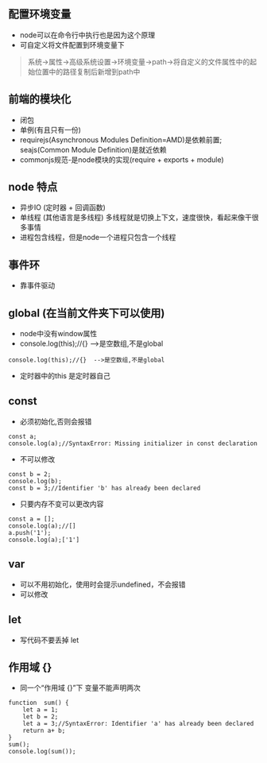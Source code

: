 ## 配置环境变量
- node可以在命令行中执行也是因为这个原理
- 可自定义将文件配置到环境变量下
> 系统->属性->高级系统设置->环境变量->path->将自定义的文件属性中的起始位置中的路径复制后新增到path中


## 前端的模块化
- 闭包
- 单例(有且只有一份)
- requirejs(Asynchronous Modules Definition=AMD)是依赖前置; seajs(Common Module Definition)是就近依赖
- commonjs规范-是node模块的实现(require + exports + module)

## node 特点
- 异步IO (定时器 + 回调函数)
- 单线程 (其他语言是多线程) 多线程就是切换上下文，速度很快，看起来像干很多事情
- 进程包含线程，但是node一个进程只包含一个线程

## 事件环
- 靠事件驱动

## global (在当前文件夹下可以使用)
- node中没有window属性
- console.log(this);//{}  -->是空数组,不是global
```
console.log(this);//{}  -->是空数组,不是global
```
- 定时器中的this 是定时器自己

## const
- 必须初始化,否则会报错
```
const a;
console.log(a);//SyntaxError: Missing initializer in const declaration
```
- 不可以修改
```
const b = 2;
console.log(b);
const b = 3;//Identifier 'b' has already been declared
```

- 只要内存不变可以更改内容
```
const a = [];
console.log(a);//[]
a.push('1');
console.log(a);['1']
```
## var 
- 可以不用初始化，使用时会提示undefined，不会报错
- 可以修改

## let
- 写代码不要丢掉 let

## 作用域 {}
- 同一个“作用域 {}”下 变量不能声明两次
```
function  sum() {
    let a = 1;
    let b = 2;
    let a = 3;//SyntaxError: Identifier 'a' has already been declared
    return a+ b;
}
sum();
console.log(sum());
```
